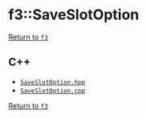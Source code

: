 # f3::SaveSlotOption

[Return to `f3`](/docs/f3.md)

## C++

- [`SaveSlotOption.hpp`](/src/f3/SaveSlotOption.hpp)
- [`SaveSlotOption.cpp`](/src/f3/SaveSlotOption.cpp)

[Return to `f3`](/docs/f3.md)